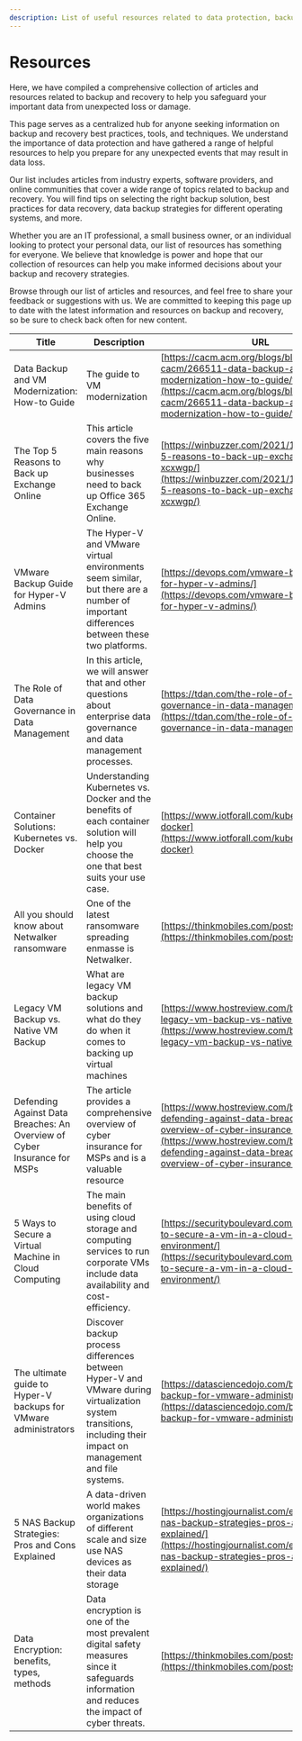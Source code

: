 ```yaml
---
description: List of useful resources related to data protection, backup, and recovery
---
```


# Resources

Here, we have compiled a comprehensive collection of articles and resources related to backup and recovery to help you safeguard your important data from unexpected loss or damage.

This page serves as a centralized hub for anyone seeking information on backup and recovery best practices, tools, and techniques. We understand the importance of data protection and have gathered a range of helpful resources to help you prepare for any unexpected events that may result in data loss.

Our list includes articles from industry experts, software providers, and online communities that cover a wide range of topics related to backup and recovery. You will find tips on selecting the right backup solution, best practices for data recovery, data backup strategies for different operating systems, and more.

Whether you are an IT professional, a small business owner, or an individual looking to protect your personal data, our list of resources has something for everyone. We believe that knowledge is power and hope that our collection of resources can help you make informed decisions about your backup and recovery strategies.

Browse through our list of articles and resources, and feel free to share your feedback or suggestions with us. We are committed to keeping this page up to date with the latest information and resources on backup and recovery, so be sure to check back often for new content.

| Title                                                                    | Description                                                                                                                                                     | URL                                                                                                                                                                                                                              |
| ------------------------------------------------------------------------ | --------------------------------------------------------------------------------------------------------------------------------------------------------------- | -------------------------------------------------------------------------------------------------------------------------------------------------------------------------------------------------------------------------------- |
| Data Backup and VM Modernization: How-to Guide                           | The guide to VM modernization                                                                                                                                   | [https://cacm.acm.org/blogs/blog-cacm/266511-data-backup-and-vm-modernization-how-to-guide/fulltext](https://cacm.acm.org/blogs/blog-cacm/266511-data-backup-and-vm-modernization-how-to-guide/fulltext)                         |
| The Top 5 Reasons to Back up Exchange Online                             | This article covers the five main reasons why businesses need to back up Office 365 Exchange Online.                                                            | [https://winbuzzer.com/2021/12/01/the-top-5-reasons-to-back-up-exchange-online-xcxwgp/](https://winbuzzer.com/2021/12/01/the-top-5-reasons-to-back-up-exchange-online-xcxwgp/)                                                   |
| VMware Backup Guide for Hyper-V Admins                                   | The Hyper-V and VMware virtual environments seem similar, but there are a number of important differences between these two platforms.                          | [https://devops.com/vmware-backup-guide-for-hyper-v-admins/](https://devops.com/vmware-backup-guide-for-hyper-v-admins/)                                                                                                         |
| The Role of Data Governance in Data Management                           | In this article, we will answer that and other questions about enterprise data governance and data management processes.                                        | [https://tdan.com/the-role-of-data-governance-in-data-management/29878](https://tdan.com/the-role-of-data-governance-in-data-management/29878)                                                                                   |
| Container Solutions: Kubernetes vs. Docker                               | Understanding Kubernetes vs. Docker and the benefits of each container solution will help you choose the one that best suits your use case.                     | [https://www.iotforall.com/kubernetes-vs-docker](https://www.iotforall.com/kubernetes-vs-docker)                                                                                                                                 |
| All you should know about Netwalker ransomware                           | One of the latest ransomware spreading enmasse is Netwalker.                                                                                                    | [https://thinkmobiles.com/posts/2485/](https://thinkmobiles.com/posts/2485/)                                                                                                                                                     |
| Legacy VM Backup vs. Native VM Backup                                    | What are legacy VM backup solutions and what do they do when it comes to backing up virtual machines                                                            | [https://www.hostreview.com/blog/230106-legacy-vm-backup-vs-native-vm-backup](https://www.hostreview.com/blog/230106-legacy-vm-backup-vs-native-vm-backup)                                                                       |
| Defending Against Data Breaches: An Overview of Cyber Insurance for MSPs | The article provides a comprehensive overview of cyber insurance for MSPs and is a valuable resource                                                            | [https://www.hostreview.com/blog/230202-defending-against-data-breaches-an-overview-of-cyber-insurance-for-msps](https://www.hostreview.com/blog/230202-defending-against-data-breaches-an-overview-of-cyber-insurance-for-msps) |
| 5 Ways to Secure a Virtual Machine in Cloud Computing                    | The main benefits of using cloud storage and computing services to run corporate VMs include data availability and cost-efficiency.                             | [https://securityboulevard.com/2023/03/how-to-secure-a-vm-in-a-cloud-computing-environment/](https://securityboulevard.com/2023/03/how-to-secure-a-vm-in-a-cloud-computing-environment/)                                         |
| The ultimate guide to Hyper-V backups for VMware administrators          | Discover backup process differences between Hyper-V and VMware during virtualization system transitions, including their impact on management and file systems. | [https://datasciencedojo.com/blog/hyper-v-backup-for-vmware-administrators/](https://datasciencedojo.com/blog/hyper-v-backup-for-vmware-administrators/)                                                                         |
| 5 NAS Backup Strategies: Pros and Cons Explained                         | A data-driven world makes organizations of different scale and size use NAS devices as their data storage                                                       | [https://hostingjournalist.com/expert-blog-5-nas-backup-strategies-pros-and-cons-explained/](https://hostingjournalist.com/expert-blog-5-nas-backup-strategies-pros-and-cons-explained/)                                         |
| Data Encryption: benefits, types, methods                                | Data encryption is one of the most prevalent digital safety measures since it safeguards information and reduces the impact of cyber threats.                   | [https://thinkmobiles.com/posts/2669/](https://thinkmobiles.com/posts/2669/)                                                                                                                                                     |

